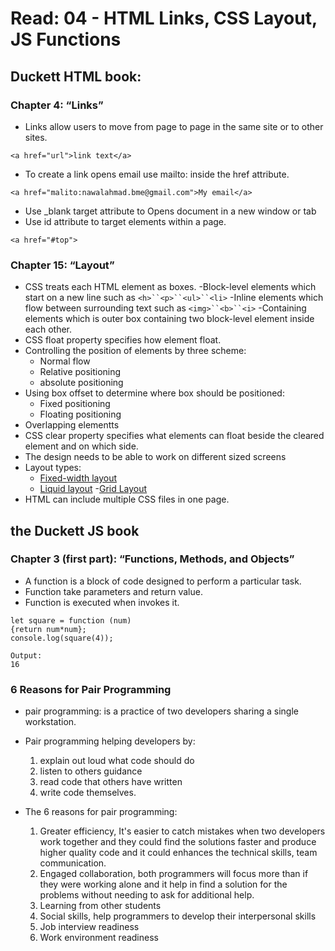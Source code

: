 # Read: 04 - HTML Links, CSS Layout, JS Functions

## Duckett HTML book:

### Chapter 4: “Links”

- Links allow users to move from page to page in the same site or to other sites.
````````
<a href="url">link text</a>
````````
- To create a link opens email use mailto: inside the href attribute.
`````````
<a href="malito:nawalahmad.bme@gmail.com">My email</a>
`````````
- Use _blank target attribute to Opens document in a new window or tab
- Use id attribute to target elements within a page.
`````````
<a href="#top">
`````````

### Chapter 15: “Layout” 

- CSS treats each HTML element as boxes.
    -Block-level elements which start on a new line such as `<h>``<p>``<ul>``<li>`
    -Inline elements which flow between surrounding text such as `<img>``<b>``<i>`
    -Containing elements which is outer box containing two block-level element inside each other.
- CSS float property specifies how  element float.
- Controlling the position of elements by three scheme:
    - Normal flow
    - Relative positioning
    - absolute positioning
- Using box offset to determine where box should be positioned:
    - Fixed positioning
    - Floating positioning
- Overlapping elementts
- CSS clear property specifies what elements can float beside the cleared element and on which side.
- The design needs to be able to work on different sized screens
- Layout types:
    - [Fixed-width layout ](http://www.htmlandcssbook.com/code-samples/chapter-15/fixed-width-layout.html)
    - [Liquid layout](http://www.htmlandcssbook.com/code-samples/chapter-15/liquid-layout.html)
    -[Grid Layout](http://www.htmlandcssbook.com/code-samples/chapter-15/grid-layout.html)
- HTML can include multiple CSS files in one page.

## the Duckett JS book

### Chapter 3 (first part): “Functions, Methods, and Objects”

- A function is a block of code designed to perform a particular task.
- Function take parameters and return value.
- Function is executed when invokes it.
`````````
let square = function (num) 
{return num*num};
console.log(square(4));
`````````

```````
Output:
16
```````
### 6 Reasons for Pair Programming

- pair programming: is a practice of two developers sharing a single workstation.
- Pair programming helping developers by:
    1. explain out loud what code should do
    2. listen to others guidance
    3. read code that others have written
    4. write code themselves.
    
- The 6 reasons for pair programming:
    1. Greater efficiency, It's easier to catch mistakes when two developers work together and they could find the solutions faster and produce higher quality code and it could enhances the technical skills, team communication.
    2. Engaged collaboration, both programmers will focus more than if they were working alone and it help in find a solution for the problems without needing to ask for additional help.
    3. Learning from other students
    4. Social skills, help programmers to develop their interpersonal skills
    5. Job interview readiness
    6. Work environment readiness



